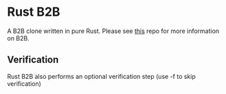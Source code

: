 # Rust B2B

A B2B clone written in pure Rust. Please see [this](https://github.com/ray33ee/b2b) repo for more information on B2B.

## Verification

Rust B2B also performs an optional verification step (use -f to skip verification)